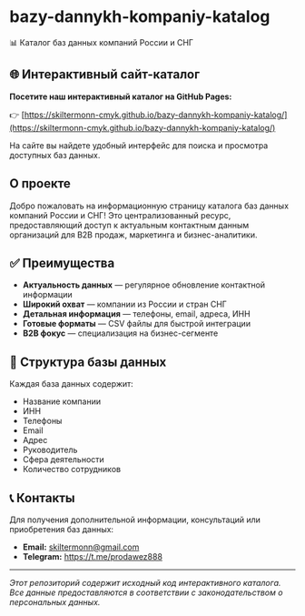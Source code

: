 # bazy-dannykh-kompaniy-katalog
📊 Каталог баз данных компаний России и СНГ

## 🌐 Интерактивный сайт-каталог

**Посетите наш интерактивный каталог на GitHub Pages:**

👉 [https://skiltermonn-cmyk.github.io/bazy-dannykh-kompaniy-katalog/](https://skiltermonn-cmyk.github.io/bazy-dannykh-kompaniy-katalog/)

На сайте вы найдете удобный интерфейс для поиска и просмотра доступных баз данных.

## О проекте

Добро пожаловать на информационную страницу каталога баз данных компаний России и СНГ! Это централизованный ресурс, предоставляющий доступ к актуальным контактным данным организаций для B2B продаж, маркетинга и бизнес-аналитики.

## ✅ Преимущества

- **Актуальность данных** — регулярное обновление контактной информации
- **Широкий охват** — компании из России и стран СНГ
- **Детальная информация** — телефоны, email, адреса, ИНН
- **Готовые форматы** — CSV файлы для быстрой интеграции
- **B2B фокус** — специализация на бизнес-сегменте

## 📂 Структура базы данных

Каждая база данных содержит:

- Название компании
- ИНН
- Телефоны
- Email
- Адрес
- Руководитель
- Сфера деятельности
- Количество сотрудников

## 📞 Контакты

Для получения дополнительной информации, консультаций или приобретения баз данных:

- **Email:** skiltermonn@gmail.com
- **Telegram:** https://t.me/prodawez888

---

*Этот репозиторий содержит исходный код интерактивного каталога. Все данные предоставляются в соответствии с законодательством о персональных данных.*
